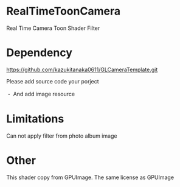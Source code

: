 RealTimeToonCamera
==================

Real Time Camera Toon Shader Filter 

Dependency
==================
https://github.com/kazukitanaka0611/GLCameraTemplate.git  

Please add source code your porject  

・
And add image resource


Limitations
==================  
Can not apply filter from photo album image  

Other
================== 
This shader copy from GPUImage. 
The same license as GPUImage 
